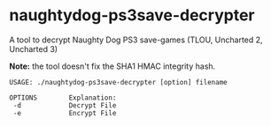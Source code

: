 # naughtydog-ps3save-decrypter
A tool to decrypt Naughty Dog PS3 save-games (TLOU, Uncharted 2, Uncharted 3)

**Note:** the tool doesn't fix the SHA1 HMAC integrity hash.

```
USAGE: ./naughtydog-ps3save-decrypter [option] filename

OPTIONS        Explanation:
 -d            Decrypt File
 -e            Encrypt File
```
